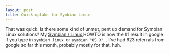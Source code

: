 ```yaml
---
layout: post
title: Quick uptake for Symbian Linux 
---
```



That was quick. Is there some kind of unmet, pent up demand for Symbian Linux solutions? My <a href="http://www.simonwoodside.com/dev/symbian/howto.html">Symbian / Linux </a>HOWTO is now the #1 result in google if you type in <code>symbian linux </code>or <code>symbian "OS X" </code>. I've had 623 referrals from google so far this month, probably mostly for that. huh.
